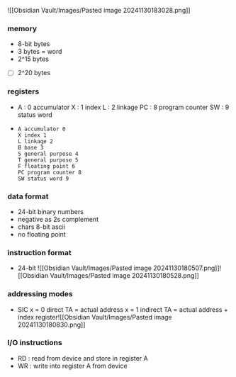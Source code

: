 
![[Obsidian Vault/Images/Pasted image 20241130183028.png]]
### memory
- 8-bit bytes
- 3 bytes = word
- 2^15 bytes

- [ ] 2^20 bytes

### registers
- A : 0 accumulator
  X : 1 index
  L : 2 linkage
  PC : 8 program counter
  SW : 9 status word
-
	  A accumulator 0
      X index 1
      L linkage 2
      B base 3
      S general purpose 4
      T general purpose 5 
      F floating point 6 
      PC program counter 8 
      SW status word 9

### data format
- 24-bit binary numbers
- negative as 2s complement
- chars 8-bit ascii
- no floating point 

### instruction format 
- 24-bit
	  ![[Obsidian Vault/Images/Pasted image 20241130180507.png]]![[Obsidian Vault/Images/Pasted image 20241130180528.png]]

### addressing modes

- SIC
  x = 0 direct
	  TA = actual address
  x = 1 indirect
	  TA = actual address + index register![[Obsidian Vault/Images/Pasted image 20241130180830.png]]

### I/O instructions
- RD : read from device and store in register A
- WR : write into register A from device